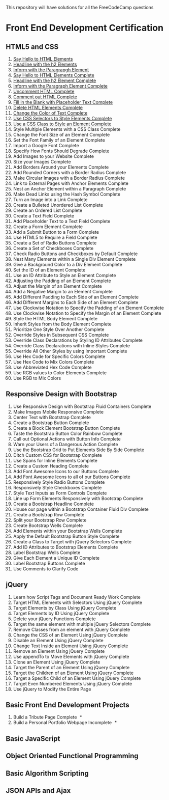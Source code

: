 This repository will have solutions for all the FreeCodeCamp questions

# Front End Development Certification

## HTML5 and CSS
1. [Say Hello to HTML Elements](https://github.com/fahadkaleem/FreeCodeCamp/blob/master/Front%20End%20Development%20Certification/001%20-%20HTML5%20and%20CSS/001%20-%20Say%20Hello%20to%20HTML%20Elements.html)
2. [Headline with the h2 Elements](https://github.com/fahadkaleem/FreeCodeCamp/blob/master/Front%20End%20Development%20Certification/001%20-%20HTML5%20and%20CSS/002%20-%20Headline%20with%20the%20h2%20Element.html)
3. [Inform with the Paragrapgh Element](https://github.com/fahadkaleem/FreeCodeCamp/blob/master/Front%20End%20Development%20Certification/001%20-%20HTML5%20and%20CSS/003%20-%20Inform%20with%20the%20Paragraph%20Element.html)
4. [Say Hello to HTML Elements Complete](https://github.com/fahadkaleem/FreeCodeCamp/blob/master/Front%20End%20Development%20Certification/001%20-%20HTML5%20and%20CSS/004%20-%20Uncomment%20HTML.html)
5. [Headline with the h2 Element Complete](https://github.com/fahadkaleem/FreeCodeCamp/blob/master/Front%20End%20Development%20Certification/001%20-%20HTML5%20and%20CSS/005%20-%20Comment%20out%20HTML.html)
6. [Inform with the Paragraph Element Complete](https://github.com/fahadkaleem/FreeCodeCamp/blob/master/Front%20End%20Development%20Certification/001%20-%20HTML5%20and%20CSS/006%20-%20Fill%20in%20the%20Blank%20with%20Placeholder%20Text.html)
7. [Uncomment HTML Complete](https://github.com/fahadkaleem/FreeCodeCamp/blob/master/Front%20End%20Development%20Certification/001%20-%20HTML5%20and%20CSS/007%20-%20Delete%20HTML%20Elements.html)
8. [Comment out HTML Complete](https://github.com/fahadkaleem/FreeCodeCamp/blob/master/Front%20End%20Development%20Certification/001%20-%20HTML5%20and%20CSS/008%20-%20Change%20the%20Color%20of%20Text.html)
9. [Fill in the Blank with Placeholder Text Complete](https://github.com/fahadkaleem/FreeCodeCamp/blob/master/Front%20End%20Development%20Certification/001%20-%20HTML5%20and%20CSS/009%20-%20Use%20CSS%20Selectors%20to%20Style%20Elements.html)
10. [Delete HTML Elements Complete](https://github.com/fahadkaleem/FreeCodeCamp/blob/master/Front%20End%20Development%20Certification/001%20-%20HTML5%20and%20CSS/010%20-%20Use%20a%20CSS%20Class%20to%20Style%20an%20Element.html)
11. [Change the Color of Text Complete](https://github.com/fahadkaleem/FreeCodeCamp/blob/master/Front%20End%20Development%20Certification/001%20-%20HTML5%20and%20CSS/011%20-%20Style%20Multiple%20Elements%20with%20a%20CSS%20Class.html)
12. [Use CSS Selectors to Style Elements Complete](https://github.com/fahadkaleem/FreeCodeCamp/blob/master/Front%20End%20Development%20Certification/001%20-%20HTML5%20and%20CSS/012%20-%20Change%20the%20Font%20Size%20of%20an%20Element.html)
13. [Use a CSS Class to Style an Element Complete](https://github.com/fahadkaleem/FreeCodeCamp/blob/master/Front%20End%20Development%20Certification/001%20-%20HTML5%20and%20CSS/013%20-%20Set%20the%20Font%20Family%20of%20an%20Element.html)
14. Style Multiple Elements with a CSS Class Complete
15. Change the Font Size of an Element Complete
16. Set the Font Family of an Element Complete
17. Import a Google Font Complete
18. Specify How Fonts Should Degrade Complete
19. Add Images to your Website Complete
20. Size your Images Complete
21. Add Borders Around your Elements Complete
22. Add Rounded Corners with a Border Radius Complete
23. Make Circular Images with a Border Radius Complete
24. Link to External Pages with Anchor Elements Complete
25. Nest an Anchor Element within a Paragraph Complete
26. Make Dead Links using the Hash Symbol Complete
27. Turn an Image into a Link Complete
28. Create a Bulleted Unordered List Complete
29. Create an Ordered List Complete
30. Create a Text Field Complete
31. Add Placeholder Text to a Text Field Complete
32. Create a Form Element Complete
33. Add a Submit Button to a Form Complete
34. Use HTML5 to Require a Field Complete
35. Create a Set of Radio Buttons Complete
36. Create a Set of Checkboxes Complete
37. Check Radio Buttons and Checkboxes by Default Complete
38. Nest Many Elements within a Single Div Element Complete
39. Give a Background Color to a Div Element Complete
40. Set the ID of an Element Complete
41. Use an ID Attribute to Style an Element Complete
42. Adjusting the Padding of an Element Complete
43. Adjust the Margin of an Element Complete
44. Add a Negative Margin to an Element Complete
45. Add Different Padding to Each Side of an Element Complete
46. Add Different Margins to Each Side of an Element Complete
47. Use Clockwise Notation to Specify the Padding of an Element Complete
48. Use Clockwise Notation to Specify the Margin of an Element Complete
49. Style the HTML Body Element Complete
50. Inherit Styles from the Body Element Complete
51. Prioritize One Style Over Another Complete
52. Override Styles in Subsequent CSS Complete
53. Override Class Declarations by Styling ID Attributes Complete
54. Override Class Declarations with Inline Styles Complete
55. Override All Other Styles by using Important Complete
56. Use Hex Code for Specific Colors Complete
57. Use Hex Code to Mix Colors Complete
58. Use Abbreviated Hex Code Complete
59. Use RGB values to Color Elements Complete
60. Use RGB to Mix Colors

## Responsive Design with Bootstrap
1. Use Responsive Design with Bootstrap Fluid Containers Complete
2. Make Images Mobile Responsive Complete
3. Center Text with Bootstrap Complete
4. Create a Bootstrap Button Complete
5. Create a Block Element Bootstrap Button Complete
6. Taste the Bootstrap Button Color Rainbow Complete
7. Call out Optional Actions with Button Info Complete
8. Warn your Users of a Dangerous Action Complete
9. Use the Bootstrap Grid to Put Elements Side By Side Complete
10. Ditch Custom CSS for Bootstrap Complete
11. Use Spans for Inline Elements Complete
12. Create a Custom Heading Complete
13. Add Font Awesome Icons to our Buttons Complete
14. Add Font Awesome Icons to all of our Buttons Complete
15. Responsively Style Radio Buttons Complete
16. Responsively Style Checkboxes Complete
17. Style Text Inputs as Form Controls Complete
18. Line up Form Elements Responsively with Bootstrap Complete
19. Create a Bootstrap Headline Complete
20. House our page within a Bootstrap Container Fluid Div Complete
21. Create a Bootstrap Row Complete
22. Split your Bootstrap Row Complete
23. Create Bootstrap Wells Complete
24. Add Elements within your Bootstrap Wells Complete
25. Apply the Default Bootstrap Button Style Complete
26. Create a Class to Target with jQuery Selectors Complete
27. Add ID Attributes to Bootstrap Elements Complete
28. Label Bootstrap Wells Complete
29. Give Each Element a Unique ID Complete
30. Label Bootstrap Buttons Complete
31. Use Comments to Clarify Code

## jQuery
1. Learn how Script Tags and Document Ready Work Complete
2. Target HTML Elements with Selectors Using jQuery Complete
3. Target Elements by Class Using jQuery Complete
4. Target Elements by ID Using jQuery Complete
5. Delete your jQuery Functions Complete
6. Target the same element with multiple jQuery Selectors Complete
7. Remove Classes from an element with jQuery Complete
8. Change the CSS of an Element Using jQuery Complete
9. Disable an Element Using jQuery Complete
10. Change Text Inside an Element Using jQuery Complete
11. Remove an Element Using jQuery Complete
12. Use appendTo to Move Elements with jQuery Complete
13. Clone an Element Using jQuery Complete
14. Target the Parent of an Element Using jQuery Complete
15. Target the Children of an Element Using jQuery Complete
16. Target a Specific Child of an Element Using jQuery Complete
17. Target Even Numbered Elements Using jQuery Complete
18. Use jQuery to Modify the Entire Page

## Basic Front End Development Projects
1. Build a Tribute Page Complete   *
2. Build a Personal Portfolio Webpage Incomplete   *

## Basic JavaScript

## Object Oriented Functional Programming

## Basic Algorithm Scripting

## JSON APIs and Ajax



